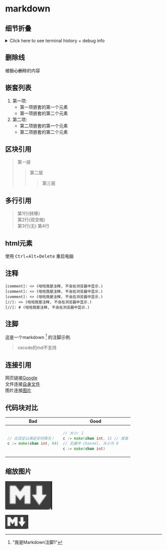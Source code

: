 # markdown

## 细节折叠

<details>
<summary>Click here to see terminal history + debug info</summary>
<pre>
488 cd /opt/LLL/controller/laser/
489 vi LLLSDLaserControl.c
490 make
491 make install
492 ./sanity_check
493 ./configure -o test.cfg
494 vi test.cfg
495 vi ~/last_will_and_testament.txt
</pre>
</details>

## 删除线

被~~狠心删除~~的内容

## 嵌套列表

1. 第一项: 
    - 第一项嵌套的第一个元素
    - 第一项嵌套的第二个元素
2. 第二项: 
    - 第二项嵌套的第一个元素
    - 第二项嵌套的第二个元素

## 区块引用

> 第一层
>> 第二层
>>> 第三层

## 多行引用

> 第1行(转移)\
第2行(双空格)  
第3行(无)
第4行

## html元素

使用 <kbd>Ctrl</kbd>+<kbd>Alt</kbd>+<kbd>Delete</kbd> 重启电脑

## 注释

[comment]: <> (哈哈我是注释, 不会在浏览器中显示.)
[comment]: <> (哈哈我是注释, 不会在浏览器中显示.)
[comment]: <> (哈哈我是注释, 不会在浏览器中显示.)
[//]: <> (哈哈我是注释, 不会在浏览器中显示.)
[//]: # (哈哈我是注释, 不会在浏览器中显示.)

```comment
[comment]: <> (哈哈我是注释, 不会在浏览器中显示.)
[comment]: <> (哈哈我是注释, 不会在浏览器中显示.)
[comment]: <> (哈哈我是注释, 不会在浏览器中显示.)
[//]: <> (哈哈我是注释, 不会在浏览器中显示.)
[//]: # (哈哈我是注释, 不会在浏览器中显示.)
```

## 注脚

这是一个markdown [^1] 的注脚示例.

> vscode的md不支持

[^1]: "我是Markdown注脚1"

## 连接引用

网页链接[Google][1]  
文件连接[自身文件][self]  
图片连接[图片][p]

   [1]: http://www.google.com/
   [self]: markdown.md
   [p]: res/markdownlogo.png

## 代码块对比

<table>
<thead><tr><th>Bad</th><th>Good</th></tr></thead>
<tbody>
<tr>
   <td>

```go
// 应该足以满足任何情况！
c := make(chan int, 64)
```

   </td>
   <td>

```go
// 大小: 1
c := make(chan int, 1) // 或者
// 无缓冲 channel, 大小为 0
c := make(chan int)
```

   </td>
</tr>
</tbody></table>

## 缩放图片

<img src="res/markdownlogo.png" width=30%>

![altaltalt](res/markdownlogo.png "鼠标锚点")
